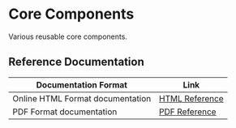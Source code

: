 # Core Components

Various reusable core components.

## Reference Documentation

|Documentation Format| Link |
|--------------------|------|
|Online HTML Format documentation | [HTML Reference]|
|PDF Format documentation  | [PDF Reference]|

[Reloadly]: https://www.reloadly.com

[HTML Reference]: https://master.d219ur0ee5uhks.amplifyapp.com

[PDF Reference]: https://master.d219ur0ee5uhks.amplifyapp.com/pdf/reloadly-services.pdf